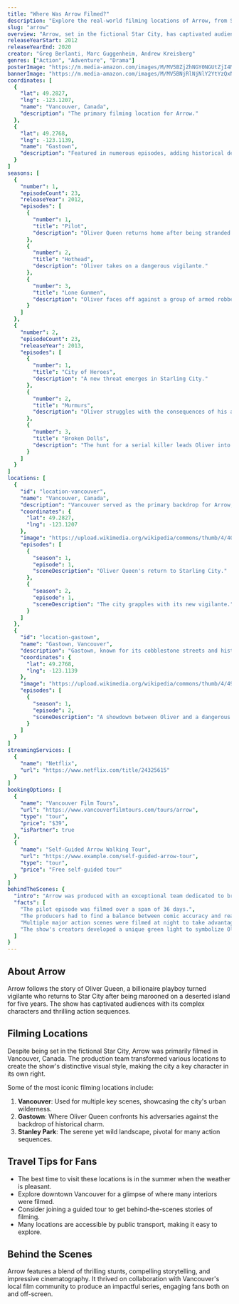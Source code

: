```yaml
---
title: "Where Was Arrow Filmed?"
description: "Explore the real-world filming locations of Arrow, from Star City to Vancouver, Canada."
slug: "arrow"
overview: "Arrow, set in the fictional Star City, has captivated audiences with its blend of action, drama, and compelling character arcs. Despite being set in the vibrant Star City, the series was primarily filmed in the picturesque landscapes of Vancouver, Canada."
releaseYearStart: 2012
releaseYearEnd: 2020
creator: "Greg Berlanti, Marc Guggenheim, Andrew Kreisberg"
genres: ["Action", "Adventure", "Drama"]
posterImage: "https://m.media-amazon.com/images/M/MV5BZjZhNGY0NGUtZjI4MC00NTZjLTliZGUtYjY3NzY3ZDZlMjA3XkEyXkFqcGdeQXVyMjA1MjQ2NjA@._V1_SX300.jpg"
bannerImage: "https://m.media-amazon.com/images/M/MV5BNjRlNjNlY2YtYzQxNS00ZTUzLTkwMTQtMjM0YjZlOWQwZmFkXkEyXkFqcGc@._V1_SX300.jpg"
coordinates: [
  { 
    "lat": 49.2827, 
    "lng": -123.1207, 
    "name": "Vancouver, Canada", 
    "description": "The primary filming location for Arrow."
  },
  { 
    "lat": 49.2768, 
    "lng": -123.1139, 
    "name": "Gastown", 
    "description": "Featured in numerous episodes, adding historical depth to the series."
  }
]
seasons: [
  {
    "number": 1,
    "episodeCount": 23,
    "releaseYear": 2012,
    "episodes": [
      {
        "number": 1,
        "title": "Pilot",
        "description": "Oliver Queen returns home after being stranded on a deserted island."
      },
      {
        "number": 2,
        "title": "Hothead",
        "description": "Oliver takes on a dangerous vigilante."
      },
      {
        "number": 3,
        "title": "Lone Gunmen",
        "description": "Oliver faces off against a group of armed robbers."
      }
    ]
  },
  {
    "number": 2,
    "episodeCount": 23,
    "releaseYear": 2013,
    "episodes": [
      {
        "number": 1,
        "title": "City of Heroes",
        "description": "A new threat emerges in Starling City."
      },
      {
        "number": 2,
        "title": "Murmurs",
        "description": "Oliver struggles with the consequences of his actions."
      },
      {
        "number": 3,
        "title": "Broken Dolls",
        "description": "The hunt for a serial killer leads Oliver into a dangerous game."
      }
    ]
  }
]
locations: [
  {
    "id": "location-vancouver",
    "name": "Vancouver, Canada",
    "description": "Vancouver served as the primary backdrop for Arrow, showcasing its urban landscapes and dense forests. Filming took place in various neighborhoods and parks, including Stanley Park, which provided a dynamic setting for several action sequences.",
    "coordinates": {
      "lat": 49.2827,
      "lng": -123.1207
    },
    "image": "https://upload.wikimedia.org/wikipedia/commons/thumb/4/40/Stanley_Park_%28Vancouver%29.jpg/800px-Stanley_Park_%28Vancouver%29.jpg",
    "episodes": [
      {
        "season": 1,
        "episode": 1,
        "sceneDescription": "Oliver Queen's return to Starling City."
      },
      {
        "season": 2,
        "episode": 1,
        "sceneDescription": "The city grapples with its new vigilante."
      }
    ]
  },
  {
    "id": "location-gastown",
    "name": "Gastown, Vancouver",
    "description": "Gastown, known for its cobblestone streets and historic buildings, frequently appeared in Arrow to depict Urban Star City. Many key sequences were filmed here, leveraging its iconic steam clock and vibrant atmosphere.",
    "coordinates": {
      "lat": 49.2768,
      "lng": -123.1139
    },
    "image": "https://upload.wikimedia.org/wikipedia/commons/thumb/4/49/Gastown_Steam_Clock.jpg/800px-Gastown_Steam_Clock.jpg",
    "episodes": [
      {
        "season": 1,
        "episode": 2,
        "sceneDescription": "A showdown between Oliver and a dangerous criminal."
      }
    ]
  }
]
streamingServices: [
  {
    "name": "Netflix",
    "url": "https://www.netflix.com/title/24325615"
  }
]
bookingOptions: [
  {
    "name": "Vancouver Film Tours",
    "url": "https://www.vancouverfilmtours.com/tours/arrow",
    "type": "tour",
    "price": "$39",
    "isPartner": true
  },
  {
    "name": "Self-Guided Arrow Walking Tour",
    "url": "https://www.example.com/self-guided-arrow-tour",
    "type": "tour",
    "price": "Free self-guided tour"
  }
]
behindTheScenes: {
  "intro": "Arrow was produced with an exceptional team dedicated to bringing compelling stories to life. The show utilized Vancouver's stunning backdrops and renowned filming permits to enhance its cinematic quality.",
  "facts": [
    "The pilot episode was filmed over a span of 36 days.",
    "The producers had to find a balance between comic accuracy and real-world palatability.",
    "Multiple major action scenes were filmed at night to take advantage of Vancouver's vibrant city lights.",
    "The show's creators developed a unique green light to symbolize Oliver Queen's transformation into the Green Arrow."
  ]
}
---
```


## About Arrow

Arrow follows the story of Oliver Queen, a billionaire playboy turned vigilante who returns to Star City after being marooned on a deserted island for five years. The show has captivated audiences with its complex characters and thrilling action sequences.

## Filming Locations

Despite being set in the fictional Star City, Arrow was primarily filmed in Vancouver, Canada. The production team transformed various locations to create the show's distinctive visual style, making the city a key character in its own right.

Some of the most iconic filming locations include:

1. **Vancouver**: Used for multiple key scenes, showcasing the city's urban wilderness.
2. **Gastown**: Where Oliver Queen confronts his adversaries against the backdrop of historical charm.
3. **Stanley Park**: The serene yet wild landscape, pivotal for many action sequences.

## Travel Tips for Fans

- The best time to visit these locations is in the summer when the weather is pleasant.
- Explore downtown Vancouver for a glimpse of where many interiors were filmed.
- Consider joining a guided tour to get behind-the-scenes stories of filming.
- Many locations are accessible by public transport, making it easy to explore.

## Behind the Scenes

Arrow features a blend of thrilling stunts, compelling storytelling, and impressive cinematography. It thrived on collaboration with Vancouver's local film community to produce an impactful series, engaging fans both on and off-screen.